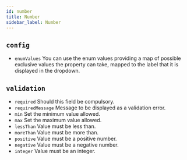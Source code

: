 ```yaml
---
id: number
title: Number
sidebar_label: Number
---
```


## `config`

* `enumValues` You can use the enum values providing a map of possible
  exclusive values the property can take, mapped to the label that it is
  displayed in the dropdown.

## `validation`

* `required` Should this field be compulsory.
* `requiredMessage` Message to be displayed as a validation error.
* `min` Set the minimum value allowed.
* `max` Set the maximum value allowed.
* `lessThan` Value must be less than.
* `moreThan` Value must be more than.
* `positive` Value must be a positive number.
* `negative` Value must be a negative number.
* `integer` Value must be an integer.
